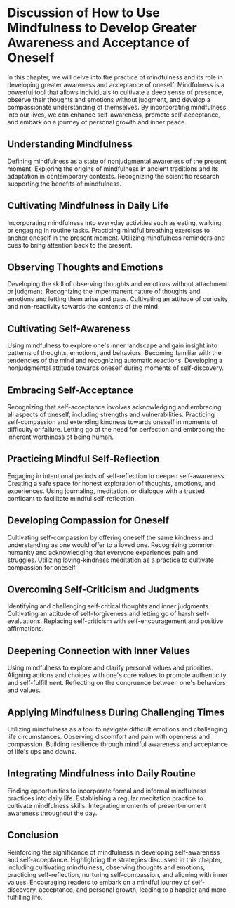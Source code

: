 Discussion of How to Use Mindfulness to Develop Greater Awareness and Acceptance of Oneself
====================================================================================================

In this chapter, we will delve into the practice of mindfulness and its role in developing greater awareness and acceptance of oneself. Mindfulness is a powerful tool that allows individuals to cultivate a deep sense of presence, observe their thoughts and emotions without judgment, and develop a compassionate understanding of themselves. By incorporating mindfulness into our lives, we can enhance self-awareness, promote self-acceptance, and embark on a journey of personal growth and inner peace.

Understanding Mindfulness
-------------------------

Defining mindfulness as a state of nonjudgmental awareness of the present moment. Exploring the origins of mindfulness in ancient traditions and its adaptation in contemporary contexts. Recognizing the scientific research supporting the benefits of mindfulness.

Cultivating Mindfulness in Daily Life
-------------------------------------

Incorporating mindfulness into everyday activities such as eating, walking, or engaging in routine tasks. Practicing mindful breathing exercises to anchor oneself in the present moment. Utilizing mindfulness reminders and cues to bring attention back to the present.

Observing Thoughts and Emotions
-------------------------------

Developing the skill of observing thoughts and emotions without attachment or judgment. Recognizing the impermanent nature of thoughts and emotions and letting them arise and pass. Cultivating an attitude of curiosity and non-reactivity towards the contents of the mind.

Cultivating Self-Awareness
--------------------------

Using mindfulness to explore one's inner landscape and gain insight into patterns of thoughts, emotions, and behaviors. Becoming familiar with the tendencies of the mind and recognizing automatic reactions. Developing a nonjudgmental attitude towards oneself during moments of self-discovery.

Embracing Self-Acceptance
-------------------------

Recognizing that self-acceptance involves acknowledging and embracing all aspects of oneself, including strengths and vulnerabilities. Practicing self-compassion and extending kindness towards oneself in moments of difficulty or failure. Letting go of the need for perfection and embracing the inherent worthiness of being human.

Practicing Mindful Self-Reflection
----------------------------------

Engaging in intentional periods of self-reflection to deepen self-awareness. Creating a safe space for honest exploration of thoughts, emotions, and experiences. Using journaling, meditation, or dialogue with a trusted confidant to facilitate mindful self-reflection.

Developing Compassion for Oneself
---------------------------------

Cultivating self-compassion by offering oneself the same kindness and understanding as one would offer to a loved one. Recognizing common humanity and acknowledging that everyone experiences pain and struggles. Utilizing loving-kindness meditation as a practice to cultivate compassion for oneself.

Overcoming Self-Criticism and Judgments
---------------------------------------

Identifying and challenging self-critical thoughts and inner judgments. Cultivating an attitude of self-forgiveness and letting go of harsh self-evaluations. Replacing self-criticism with self-encouragement and positive affirmations.

Deepening Connection with Inner Values
--------------------------------------

Using mindfulness to explore and clarify personal values and priorities. Aligning actions and choices with one's core values to promote authenticity and self-fulfillment. Reflecting on the congruence between one's behaviors and values.

Applying Mindfulness During Challenging Times
---------------------------------------------

Utilizing mindfulness as a tool to navigate difficult emotions and challenging life circumstances. Observing discomfort and pain with openness and compassion. Building resilience through mindful awareness and acceptance of life's ups and downs.

Integrating Mindfulness into Daily Routine
------------------------------------------

Finding opportunities to incorporate formal and informal mindfulness practices into daily life. Establishing a regular meditation practice to cultivate mindfulness skills. Integrating moments of present-moment awareness throughout the day.

Conclusion
----------

Reinforcing the significance of mindfulness in developing self-awareness and self-acceptance. Highlighting the strategies discussed in this chapter, including cultivating mindfulness, observing thoughts and emotions, practicing self-reflection, nurturing self-compassion, and aligning with inner values. Encouraging readers to embark on a mindful journey of self-discovery, acceptance, and personal growth, leading to a happier and more fulfilling life.
